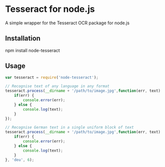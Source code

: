 # Tesseract for node.js

A simple wrapper for the Tesseract OCR package for node.js

## Installation
npm install node-tesseract

## Usage

```JavaScript
var tesseract = require('node-tesseract');

// Recognise text of any language in any format
tesseract.process(__dirname + '/path/to/image.jpg',function(err, text) {
	if(err) {
		console.error(err);
	} else {
		console.log(text);
	}
});

// Recognise German text in a single uniform block of text
tesseract.process(__dirname + '/path/to/image.jpg',function(err, text) {
	if(err) {
		console.error(err);
	} else {
		console.log(text);
	}
}, 'deu', 6);
```